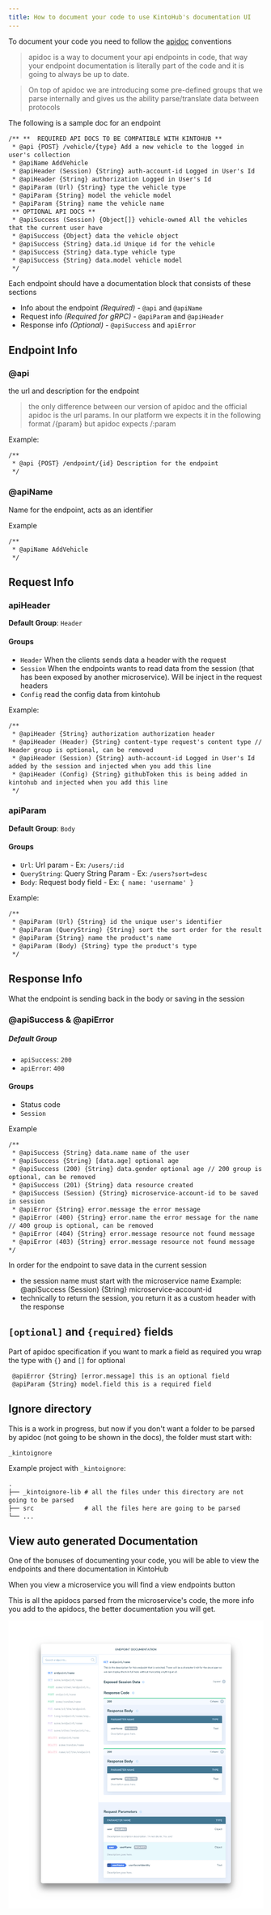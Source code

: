 ```yaml
---
title: How to document your code to use KintoHub's documentation UI
---
```


To document your code you need to follow the [apidoc](http://apidocjs.com/) conventions

> apidoc is a way to document your api endpoints in code, that way your endpoint documentation is literally part of the code and it is going to always be up to date.

> On top of apidoc we are introducing some pre-defined groups that we parse internally and gives us the ability parse/translate data between protocols

The following is a sample doc for an endpoint

```
/** **  REQUIRED API DOCS TO BE COMPATIBLE WITH KINTOHUB **
 * @api {POST} /vehicle/{type} Add a new vehicle to the logged in user's collection
 * @apiName AddVehicle
 * @apiHeader (Session) {String} auth-account-id Logged in User's Id
 * @apiHeader {String} authorization Logged in User's Id
 * @apiParam (Url) {String} type the vehicle type
 * @apiParam {String} model the vehicle model
 * @apiParam {String} name the vehicle name
 ** OPTIONAL API DOCS **
 * @apiSuccess (Session) {Object[]} vehicle-owned All the vehicles that the current user have
 * @apiSuccess {Object} data the vehicle object
 * @apiSuccess {String} data.id Unique id for the vehicle
 * @apiSuccess {String} data.type vehicle type
 * @apiSuccess {String} data.model vehicle model
 */
```

Each endpoint should have a documentation block that consists of these sections

- Info about the endpoint _(Required)_ - `@api` and `@apiName`
- Request info _(Required for gRPC)_ - `@apiParam` and `@apiHeader`
- Response info _(Optional)_ - `@apiSuccess` and `apiError`

## Endpoint Info

### @api

the url and description for the endpoint

> the only difference between our version of apidoc and the official apidoc is the url params. In our platform we expects it in the following format /{param} but apidoc expects /:param

Example:

```
/**
 * @api {POST} /endpoint/{id} Description for the endpoint
 */
```

### @apiName

Name for the endpoint, acts as an identifier

Example

```
/**
 * @apiName AddVehicle
 */
```

## Request Info

### apiHeader

**Default Group**: `Header`

#### Groups

- `Header` When the clients sends data a header with the request
- `Session` When the endpoints wants to read data from the session (that has been exposed by another microservice). Will be inject in the request headers
- `Config` read the config data from kintohub

Example:

```
/**
 * @apiHeader {String} authorization authorization header
 * @apiHeader (Header) {String} content-type request's content type // Header group is optional, can be removed
 * @apiHeader (Session) {String} auth-account-id Logged in User's Id added by the session and injected when you add this line
 * @apiHeader (Config) {String} githubToken this is being added in kintohub and injected when you add this line
 */
```

### apiParam

**Default Group**: `Body`

#### Groups

- `Url`: Url param - Ex: `/users/:id`
- `QueryString`: Query String Param - Ex: `/users?sort=desc`
- `Body`: Request body field - Ex: `{ name: 'username' }`

Example:

```
/**
 * @apiParam (Url) {String} id the unique user's identifier
 * @apiParam (QueryString) {String} sort the sort order for the result
 * @apiParam {String} name the product's name
 * @apiParam (Body) {String} type the product's type
 */
```

## Response Info

What the endpoint is sending back in the body or saving in the session

### @apiSuccess & @apiError

##### Default Group

- `apiSuccess`: `200`
- `apiError`: `400`

#### Groups

- Status code
- `Session`

Example

```
/**
 * @apiSuccess {String} data.name name of the user
 * @apiSuccess {String} [data.age] optional age
 * @apiSuccess (200) {String} data.gender optional age // 200 group is optional, can be removed
 * @apiSuccess (201) {String} data resource created
 * @apiSuccess (Session) {String} microservice-account-id to be saved in session
 * @apiError {String} error.message the error message
 * @apiError (400) {String} error.name the error message for the name // 400 group is optional, can be removed
 * @apiError (404) {String} error.message resource not found message
 * @apiError (403) {String} error.message resource not found message
*/
```

In order for the endpoint to save data in the current session

- the session name must start with the microservice name Example: @apiSuccess (Session) {String} microservice-account-id
- technically to return the session, you return it as a custom header with the response

## `[optional]` and `{required}` fields

Part of apidoc specification if you want to mark a field as required you wrap the type with `{}` and `[]` for optional

```
 @apiError {String} [error.message] this is an optional field
 @apiParam {String} model.field this is a required field
```

## Ignore directory

This is a work in progress, but now if you don't want a folder to be parsed by apidoc (not going to be shown in the docs), the folder must start with:

```
_kintoignore
```

Example project with `_kintoignore`:

    .
    ├── _kintoignore-lib # all the files under this directory are not going to be parsed
    ├── src              # all the files here are going to be parsed
    └── ...

## View auto generated Documentation

One of the bonuses of documenting your code, you will be able to view the endpoints and there documentation in KintoHub

When you view a microservice you will find a view endpoints button

This is all the apidocs parsed from the microservice's code, the more info you add to the apidocs, the better documentation you will get.

![Screenshot - Docs - Examples](/docs/assets/auto-doc.png)
